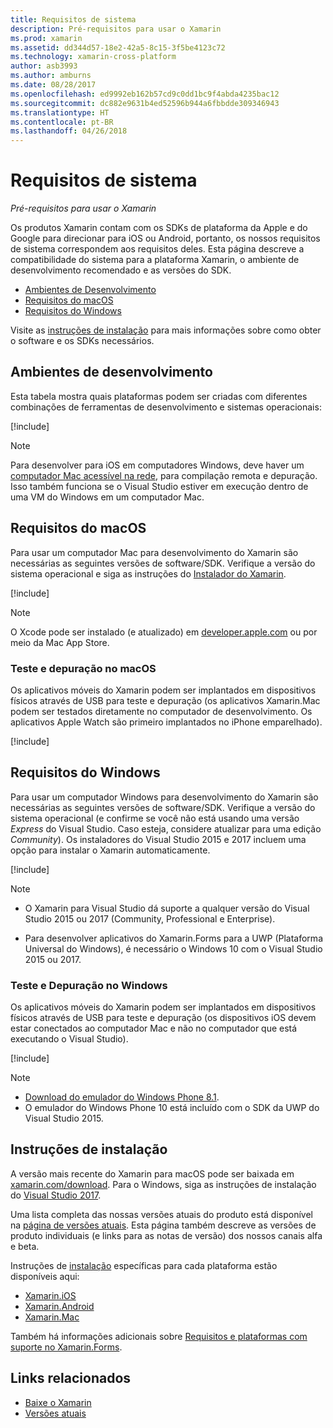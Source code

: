 ```yaml
---
title: Requisitos de sistema
description: Pré-requisitos para usar o Xamarin
ms.prod: xamarin
ms.assetid: dd344d57-18e2-42a5-8c15-3f5be4123c72
ms.technology: xamarin-cross-platform
author: asb3993
ms.author: amburns
ms.date: 08/28/2017
ms.openlocfilehash: ed9992eb162b57cd9c0dd1bc9f4abda4235bac12
ms.sourcegitcommit: dc882e9631b4ed52596b944a6fbbdde309346943
ms.translationtype: HT
ms.contentlocale: pt-BR
ms.lasthandoff: 04/26/2018
---
```

# <a name="system-requirements"></a>Requisitos de sistema

_Pré-requisitos para usar o Xamarin_

Os produtos Xamarin contam com os SDKs de plataforma da Apple e do Google para direcionar para iOS ou Android, portanto, os nossos requisitos de sistema correspondem aos requisitos deles. Esta página descreve a compatibilidade do sistema para a plataforma Xamarin, o ambiente de desenvolvimento recomendado e as versões do SDK.

- [Ambientes de Desenvolvimento](#devenv)
- [Requisitos do macOS](#mac)
- [Requisitos do Windows](#windows)

Visite as [instruções de instalação](#install) para mais informações sobre como obter o software e os SDKs necessários.

<a name="devenv" />

## <a name="development-environments"></a>Ambientes de desenvolvimento

Esta tabela mostra quais plataformas podem ser criadas com diferentes combinações de ferramentas de desenvolvimento e sistemas operacionais:

[!include[](~/cross-platform/includes/development-environment.md)]


> [!NOTE]
> Para desenvolver para iOS em computadores Windows, deve haver um [computador Mac acessível na rede](~/ios/get-started/installation/windows/connecting-to-mac/index.md), para compilação remota e depuração. Isso também funciona se o Visual Studio estiver em execução dentro de uma VM do Windows em um computador Mac.

<a name="mac" />

## <a name="macos-requirements"></a>Requisitos do macOS

Para usar um computador Mac para desenvolvimento do Xamarin são necessárias as seguintes versões de software/SDK. Verifique a versão do sistema operacional e siga as instruções do [Instalador do Xamarin](#install).

[!include[](~/cross-platform/includes/macos-requirements.md)]

> [!NOTE]
> O Xcode pode ser instalado (e atualizado) em [developer.apple.com](https://developer.apple.com/xcode/download/) ou por meio da Mac App Store.

### <a name="testing--debugging-on-macos"></a>Teste e depuração no macOS

Os aplicativos móveis do Xamarin podem ser implantados em dispositivos físicos através de USB para teste e depuração (os aplicativos Xamarin.Mac podem ser testados diretamente no computador de desenvolvimento. Os aplicativos Apple Watch são primeiro implantados no iPhone emparelhado).

[!include[](~/cross-platform/includes/macos-testing.md)]


<a name="windows" />

## <a name="windows-requirements"></a>Requisitos do Windows

Para usar um computador Windows para desenvolvimento do Xamarin são necessárias as seguintes versões de software/SDK.
Verifique a versão do sistema operacional (e confirme se você não está usando uma versão *Express* do Visual Studio. Caso esteja, considere atualizar para uma edição *Community*).
Os instaladores do Visual Studio 2015 e 2017 incluem uma opção para instalar o Xamarin automaticamente.

[!include[](~/cross-platform/includes/windows-requirements.md)]


> [!NOTE]
>
>* O Xamarin para Visual Studio dá suporte a qualquer versão do Visual Studio 2015 ou 2017 (Community, Professional e Enterprise).
>
>* Para desenvolver aplicativos do Xamarin.Forms para a UWP (Plataforma Universal do Windows), é necessário o Windows 10 com o Visual Studio 2015 ou 2017.


### <a name="testing--debugging-on-windows"></a>Teste e Depuração no Windows

Os aplicativos móveis do Xamarin podem ser implantados em dispositivos físicos através de USB para teste e depuração (os dispositivos iOS devem estar conectados ao computador Mac e não no computador que está executando o Visual Studio).

[!include[](~/cross-platform/includes/windows-testing.md)]


> [!NOTE]
>
>* [Download do emulador do Windows Phone 8.1](https://www.microsoft.com/download/details.aspx?id=43719).
>* O emulador do Windows Phone 10 está incluído com o SDK da UWP do Visual Studio 2015.

<a name="install" />

## <a name="installation-instructions"></a>Instruções de instalação

A versão mais recente do Xamarin para macOS pode ser baixada em [xamarin.com/download](http://xamarin.com/download). Para o Windows, siga as instruções de instalação do [Visual Studio 2017](https://docs.microsoft.com/visualstudio/install/install-visual-studio).

Uma lista completa das nossas versões atuais do produto está disponível na [página de versões atuais](http://developer.xamarin.com/releases/current/). Esta página também descreve as versões de produto individuais (e links para as notas de versão) dos nossos canais alfa e beta.

Instruções de [instalação](~/cross-platform/get-started/installation/index.md) específicas para cada plataforma estão disponíveis aqui:

- [Xamarin.iOS](~/ios/get-started/installation/index.md)
- [Xamarin.Android](~/android/get-started/installation/index.md)
- [Xamarin.Mac](~/mac/get-started/installation.md)

Também há informações adicionais sobre [Requisitos e plataformas com suporte no Xamarin.Forms](~/xamarin-forms/get-started/installation.md).


## <a name="related-links"></a>Links relacionados

- [Baixe o Xamarin](https://xamarin.com/download/)
- [Versões atuais](https://developer.xamarin.com/releases/current/)
